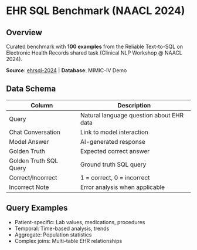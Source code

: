 # EHR SQL Benchmark (NAACL 2024)

## Overview

Curated benchmark with **100 examples** from the Reliable Text-to-SQL on Electronic Health Records shared task (Clinical NLP Workshop @ NAACL 2024).

**Source**: [ehrsql-2024](https://github.com/glee4810/ehrsql-2024) | **Database**: MIMIC-IV Demo

## Data Schema

| Column | Description |
|--------|-------------|
| Query | Natural language question about EHR data |
| Chat Conversation | Link to model interaction |
| Model Answer | AI-generated response |
| Golden Truth | Expected correct answer |
| Golden Truth SQL Query | Ground truth SQL query |
| Correct/Incorrect | 1 = correct, 0 = incorrect |
| Incorrect Note | Error analysis when applicable |

## Query Examples

- Patient-specific: Lab values, medications, procedures
- Temporal: Time-based analysis, trends
- Aggregate: Population statistics
- Complex joins: Multi-table EHR relationships
